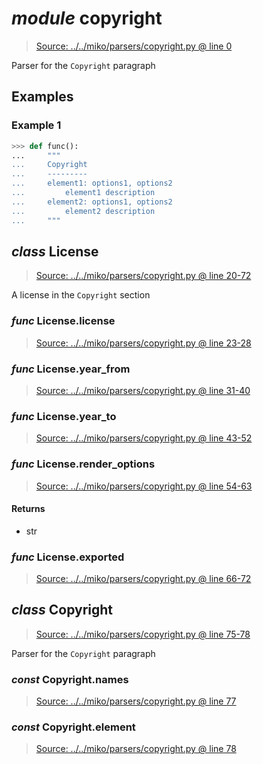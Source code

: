 # *module* **copyright**

> [Source: ../../miko/parsers/copyright.py @ line 0](../../miko/parsers/copyright.py#L0)

Parser for the `Copyright` paragraph

## Examples

### Example 1

```python
>>> def func():
...     """
...     Copyright
...     ---------
...     element1: options1, options2
...         element1 description
...     element2: options1, options2
...         element2 description
...     """
```

## *class* **License**

> [Source: ../../miko/parsers/copyright.py @ line 20-72](../../miko/parsers/copyright.py#L20-L72)

A license in the `Copyright` section

### *func* License.**license**

> [Source: ../../miko/parsers/copyright.py @ line 23-28](../../miko/parsers/copyright.py#L23-L28)

### *func* License.**year_from**

> [Source: ../../miko/parsers/copyright.py @ line 31-40](../../miko/parsers/copyright.py#L31-L40)

### *func* License.**year_to**

> [Source: ../../miko/parsers/copyright.py @ line 43-52](../../miko/parsers/copyright.py#L43-L52)

### *func* License.**render_options**

> [Source: ../../miko/parsers/copyright.py @ line 54-63](../../miko/parsers/copyright.py#L54-L63)

#### Returns

- str

### *func* License.**exported**

> [Source: ../../miko/parsers/copyright.py @ line 66-72](../../miko/parsers/copyright.py#L66-L72)

## *class* **Copyright**

> [Source: ../../miko/parsers/copyright.py @ line 75-78](../../miko/parsers/copyright.py#L75-L78)

Parser for the `Copyright` paragraph

### *const* Copyright.**names**

> [Source: ../../miko/parsers/copyright.py @ line 77](../../miko/parsers/copyright.py#L77)

### *const* Copyright.**element**

> [Source: ../../miko/parsers/copyright.py @ line 78](../../miko/parsers/copyright.py#L78)

